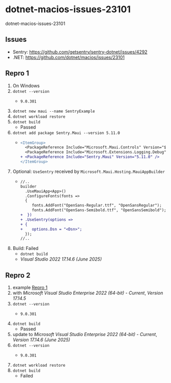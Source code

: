 # dotnet-macios-issues-23101
dotnet-macios-issues-23101

## Issues
- Sentry: https://github.com/getsentry/sentry-dotnet/issues/4292
- .NET: https://github.com/dotnet/macios/issues/23101

## Repro 1
1. On Windows
1. `dotnet --version`
   - ```
     9.0.301
     ```
1. `dotnet new maui --name SentryExample`
1. `dotnet workload restore`
1. `dotnet build`
   - Passed
1. `dotnet add package Sentry.Maui --version 5.11.0`
   - ```diff
     <ItemGroup>
       <PackageReference Include="Microsoft.Maui.Controls" Version="$(MauiVersion)" />
       <PackageReference Include="Microsoft.Extensions.Logging.Debug" Version="9.0.0" />
     + <PackageReference Include="Sentry.Maui" Version="5.11.0" />
     </ItemGroup>
     ```
1. Optional: `UseSentry` received by `Microsoft.Maui.Hosting.MauiAppBuilder`
   - ```diff
     //..
     builder
       .UseMauiApp<App>()
       .ConfigureFonts(fonts =>
       {
          fonts.AddFont("OpenSans-Regular.ttf", "OpenSansRegular");
          fonts.AddFont("OpenSans-Semibold.ttf", "OpenSansSemibold");
     +  })
     + .UseSentry(options =>
     + {
     +    options.Dsn = "<Dsn>";
       });
     //..
     ```
1. Build: Failed
   - `dotnet build`
   - _Visual Studio 2022 17.14.6 (June 2025)_

## Repro 2
1. example [Repro 1](#repro-1)
1. with _Microsoft Visual Studio Enterprise 2022 (64-bit) - Current_, _Version 17.14.5_
1. `dotnet --version`
   - ```
     9.0.301
     ```
1. `dotnet build`
   - Passed
1. update to _Microsoft Visual Studio Enterprise 2022 (64-bit) - Current_, _Version 17.14.6 (June 2025)_
1. `dotnet --version`
   - ```
     9.0.301
     ```
1. `dotnet workload restore`
1. `dotnet build`
   - Failed
